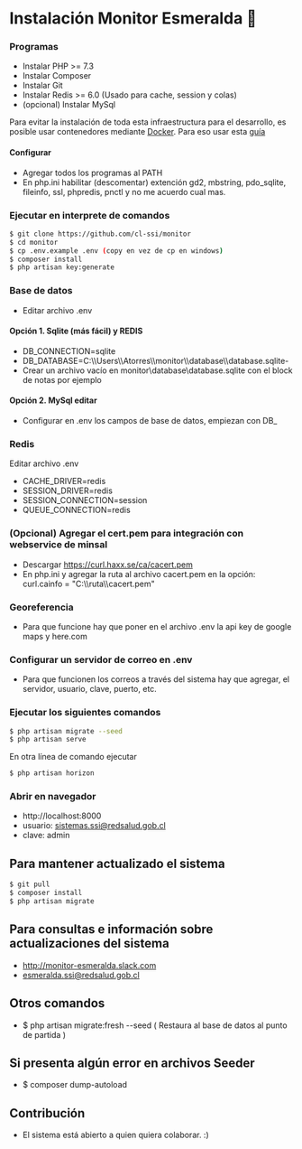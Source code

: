 Instalación Monitor Esmeralda :ship:
=======

### Programas

- Instalar PHP >= 7.3
- Instalar Composer
- Instalar Git
- Instalar Redis >= 6.0 (Usado para cache, session y colas)
- (opcional) Instalar MySql

Para evitar la instalación de toda esta infraestructura para el desarrollo, es posible usar
contenedores mediante [Docker](http://www.docker.com). Para eso usar esta [guía](docs/guia.md)

#### Configurar

- Agregar todos los programas al PATH
- En php.ini habilitar (descomentar) extención gd2, mbstring, pdo_sqlite, fileinfo, ssl, phpredis, pnctl y no me acuerdo cual mas.

### Ejecutar en interprete de comandos

```bash
$ git clone https://github.com/cl-ssi/monitor
$ cd monitor
$ cp .env.example .env (copy en vez de cp en windows)
$ composer install
$ php artisan key:generate
```

### Base de datos

- Editar archivo .env

#### Opción 1. Sqlite (más fácil) y REDIS

- DB_CONNECTION=sqlite
- DB_DATABASE=C:\\\\Users\\\\Atorres\\\\monitor\\\\database\\\\database.sqlite-
- Crear un archivo vacío en monitor\database\database.sqlite con el block de notas por ejemplo

#### Opción 2. MySql editar

- Configurar en .env los campos de base de datos, empiezan con DB_

### Redis

Editar archivo .env
- CACHE_DRIVER=redis
- SESSION_DRIVER=redis
- SESSION_CONNECTION=session
- QUEUE_CONNECTION=redis

### (Opcional) Agregar el cert.pem para integración con webservice de minsal
- Descargar https://curl.haxx.se/ca/cacert.pem
- En php.ini y agregar la ruta al archivo cacert.pem en la opción: curl.cainfo = "C:\\\\ruta\\\\cacert.pem"


### Georeferencia
- Para que funcione hay que poner en el archivo .env la api key de google maps y here.com

### Configurar un servidor de correo en .env
- Para que funcionen los correos a través del sistema hay que agregar, el servidor, usuario, clave, puerto, etc.

### Ejecutar los siguientes comandos

```bash
$ php artisan migrate --seed   
$ php artisan serve    
```

En otra línea de comando ejecutar
```bash
$ php artisan horizon 
```

### Abrir en navegador
- http://localhost:8000
- usuario: sistemas.ssi@redsalud.gob.cl
- clave: admin

## Para mantener actualizado el sistema

```bash
$ git pull
$ composer install
$ php artisan migrate
```


## Para consultas e información sobre actualizaciones del sistema
- http://monitor-esmeralda.slack.com
- esmeralda.ssi@redsalud.gob.cl

## Otros comandos
- $ php artisan migrate:fresh --seed  ( Restaura al base de datos al punto de partida )

## Si presenta algún error en archivos Seeder
- $ composer dump-autoload

## Contribución
- El sistema está abierto a quien quiera colaborar. :)

